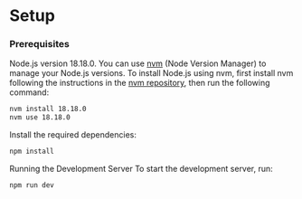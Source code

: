 # Setup

### Prerequisites

Node.js version 18.18.0. You can use [nvm](https://github.com/nvm-sh/nvm) (Node Version Manager) to manage your Node.js versions. To install Node.js using nvm, first install nvm following the instructions in the [nvm repository](https://github.com/nvm-sh/nvm#installing-and-updating), then run the following command:

```bash
nvm install 18.18.0
nvm use 18.18.0
```

Install the required dependencies:

```bash
npm install
```

Running the Development Server
To start the development server, run:

```bash
npm run dev
```
